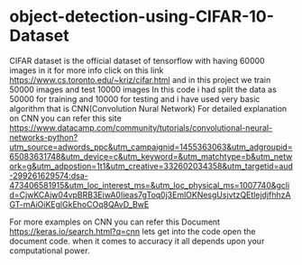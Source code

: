 # object-detection-using-CIFAR-10-Dataset
CIFAR dataset is the official dataset of tensorflow with having 60000 images in it for more info click on this link  https://www.cs.toronto.edu/~kriz/cifar.html and in this project we train 50000 images and test 10000 images
In this code i had split the data as 50000 for training and 10000 for testing and i have used very basic algorithm that is CNN(Convolution Nural Network)
For detailed explanation on CNN you can refer this site https://www.datacamp.com/community/tutorials/convolutional-neural-networks-python?utm_source=adwords_ppc&utm_campaignid=1455363063&utm_adgroupid=65083631748&utm_device=c&utm_keyword=&utm_matchtype=b&utm_network=g&utm_adpostion=1t1&utm_creative=332602034358&utm_targetid=aud-299261629574:dsa-473406581915&utm_loc_interest_ms=&utm_loc_physical_ms=1007740&gclid=CjwKCAjw04vpBRB3EiwA0Iieas7gToq0j3EmlOKNesgUsjvtzQEtlejdjfhhzAGT-mAiOiKEglGkEhoCOq8QAvD_BwE

For more examples on CNN you can refer this Document    https://keras.io/search.html?q=cnn 
lets get into the code open the document code.
when it comes to accuracy it all depends upon your computational power.
